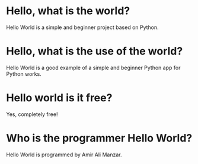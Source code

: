 # Hello, what is the world?
Hello World is a simple and beginner project based on Python.
# Hello, what is the use of the world?
Hello World is a good example of a simple and beginner Python app for Python works.
# Hello world is it free?
Yes, completely free!
# Who is the programmer Hello World?
Hello World is programmed by Amir Ali Manzar.
